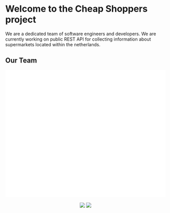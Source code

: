 # Welcome to the Cheap Shoppers project
We are a dedicated team of software engineers and developers. We are currently working on public REST API for collecting information about supermarkets located within the netherlands.

## Our Team
<div align="center">
    <img alt="our-team-members" height="400" src="/dist/our-team.svg" width="800" />
</div>
<p align = "center">
    <img src = "https://github-readme-stats.vercel.app/api?username=5m1Ly&show_icons=true&theme=dark&hide_border=true" width = 400>
    <img src = "https://github-readme-stats.vercel.app/api?username=KoenWuite&show_icons=true&theme=dark&hide_border=true" width = 400>
</p>
